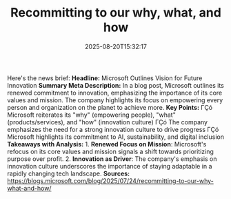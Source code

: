 ﻿---
title: "Recommitting to our why, what, and how"
date: "2025-08-20T15:32:17"
category: "Markets"
summary: ""
slug: "recommitting to our why what and how"
source_urls:
  - "https://blogs.microsoft.com/blog/2025/07/24/recommitting-to-our-why-what-and-how/"
seo:
  title: "Recommitting to our why, what, and how | Hash n Hedge"
  description: ""
  keywords: ["news", "markets", "brief"]
---
Here's the news brief:  **Headline:** Microsoft Outlines Vision for Future Innovation  **Summary Meta Description:** In a blog post, Microsoft outlines its renewed commitment to innovation, emphasizing the importance of its core values and mission. The company highlights its focus on empowering every person and organization on the planet to achieve more.  **Key Points:**  ΓÇó Microsoft reiterates its "why" (empowering people), "what" (products/services), and "how" (innovation culture) ΓÇó The company emphasizes the need for a strong innovation culture to drive progress ΓÇó Microsoft highlights its commitment to AI, sustainability, and digital inclusion  **Takeaways with Analysis:**  1. **Renewed Focus on Mission**: Microsoft's refocus on its core values and mission signals a shift towards prioritizing purpose over profit. 2. **Innovation as Driver**: The company's emphasis on innovation culture underscores the importance of staying adaptable in a rapidly changing tech landscape.  **Sources:** https://blogs.microsoft.com/blog/2025/07/24/recommitting-to-our-why-what-and-how/ 
